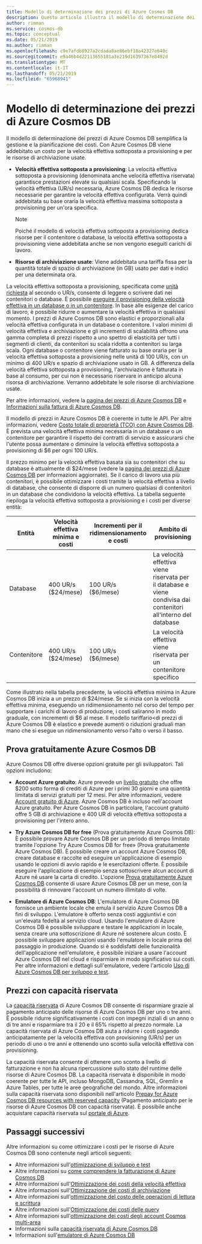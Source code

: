 ```yaml
---
title: Modello di determinazione dei prezzi di Azure Cosmos DB
description: Questo articolo illustra il modello di determinazione dei prezzi di Azure Cosmos DB e come questo semplifica la gestione e la pianificazione dei costi.
author: rimman
ms.service: cosmos-db
ms.topic: conceptual
ms.date: 05/21/2019
ms.author: rimman
ms.openlocfilehash: c9e7afdb8927a2cdada8ae86ebf18a42327e640c
ms.sourcegitcommit: e9a46b4d22113655181a3e219d16397367e8492d
ms.translationtype: MT
ms.contentlocale: it-IT
ms.lasthandoff: 05/21/2019
ms.locfileid: "65968941"
---
```

# <a name="pricing-model-in-azure-cosmos-db"></a>Modello di determinazione dei prezzi di Azure Cosmos DB 

Il modello di determinazione dei prezzi di Azure Cosmos DB semplifica la gestione e la pianificazione dei costi. Con Azure Cosmos DB viene addebitato un costo per la velocità effettiva sottoposta a provisioning e per le risorse di archiviazione usate.

* **Velocità effettiva sottoposta a provisioning**: La velocità effettiva sottoposta a provisioning (denominata anche velocità effettiva riservata) garantisce prestazioni elevate su qualsiasi scala. Specificando la velocità effettiva (UR/s) necessaria, Azure Cosmos DB dedica le risorse necessarie per garantire la velocità effettiva configurata. Verrà quindi addebitata su base oraria la velocità effettiva massima sottoposta a provisioning per un'ora specifica.

   > [!NOTE]
   > Poiché il modello di velocità effettiva sottoposta a provisioning dedica risorse per il contenitore o database, la velocità effettiva sottoposta a provisioning viene addebitata anche se non vengono eseguiti carichi di lavoro.

* **Risorse di archiviazione usate**: Viene addebitata una tariffa fissa per la quantità totale di spazio di archiviazione (in GB) usato per dati e indici per una determinata ora.

La velocità effettiva sottoposta a provisioning, specificata come [unità richiesta](request-units.md) al secondo o UR/s, consente di leggere o scrivere dati nei contenitori o database. È possibile [eseguire il provisioning della velocità effettiva in un database o in un contenitore](set-throughput.md). In base alle esigenze del carico di lavoro, è possibile ridurre o aumentare la velocità effettiva in qualsiasi momento. I prezzi di Azure Cosmos DB sono elastici e proporzionali alla velocità effettiva configurata in un database o contenitore. I valori minimi di velocità effettiva e archiviazione e gli incrementi di scalabilità offrono una gamma completa di prezzi rispetto a uno spettro di elasticità per tutti i segmenti di clienti, da contenitori su scala ridotta a contenitori su larga scala. Ogni database o contenitore viene fatturato su base oraria per la velocità effettiva sottoposta a provisioning nelle unità di 100 UR/s, con un minimo di 400 UR/s e spazio di archiviazione usato in GB. A differenza della velocità effettiva sottoposta a provisioning, l'archiviazione è fatturata in base al consumo, per cui non è necessario riservare in anticipo alcuna risorsa di archiviazione. Verranno addebitate le sole risorse di archiviazione usate.

Per altre informazioni, vedere la [pagina dei prezzi di Azure Cosmos DB](https://azure.microsoft.com/pricing/details/cosmos-db/) e [Informazioni sulla fattura di Azure Cosmos DB](understand-your-bill.md).

Il modello di prezzi in Azure Cosmos DB è coerente in tutte le API. Per altre informazioni, vedere [Costo totale di proprietà (TCO) con Azure Cosmos DB](total-cost-ownership.md). È prevista una velocità effettiva minima necessaria in un database o un contenitore per garantire il rispetto dei contratti di servizio e assicurarsi che l'utente possa aumentare o diminuire la velocità effettiva sottoposta a provisioning di $6 per ogni 100 UR/s.

Il prezzo minimo per la velocità effettiva basata sia su contenitori che su database è attualmente di $24/mese (vedere la [pagina dei prezzi di Azure Cosmos DB](https://azure.microsoft.com/pricing/details/cosmos-db/) per informazioni aggiornate). Se il carico di lavoro usa più contenitori, è possibile ottimizzare i costi tramite la velocità effettiva a livello di database, che consente di disporre di un numero qualsiasi di contenitori in un database che condividono la velocità effettiva. La tabella seguente riepiloga la velocità effettiva sottoposta a provisioning e i costi per diverse entità:

|**Entità**  | **Velocità effettiva minima e costi** |**Incrementi per il ridimensionamento e costi** |**Ambito di provisioning** |
|---------|---------|---------|-------|
|Database    | 400 UR/s ($24/mese)    | 100 UR/s ($6/mese)   |La velocità effettiva viene riservata per il database e viene condivisa dai contenitori all'interno del database |
|Contenitore     | 400 UR/s ($24/mese)    | 100 UR/s ($6/mese)  |La velocità effettiva viene riservata per un contenitore specifico |

Come illustrato nella tabella precedente, la velocità effettiva minima in Azure Cosmos DB inizia a un prezzo di $24/mese. Se si inizia con la velocità effettiva minima, eseguendo un ridimensionamento nel corso del tempo per supportare i carichi di lavoro di produzione, i costi saliranno in modo graduale, con incrementi di $6 al mese. Il modello tariffario<di prezzi di Azure Cosmos DB è elastico e prevede aumenti o riduzioni graduali man mano che si esegue un ridimensionamento verso l'alto o verso il basso.

## <a name="try-azure-cosmos-db-for-free"></a>Prova gratuitamente Azure Cosmos DB 

Azure Cosmos DB offre diverse opzioni gratuite per gli sviluppatori. Tali opzioni includono:

* **Account Azure gratuito**: Azure prevede un [livello gratuito](https://azure.microsoft.com/free/) che offre $200 sotto forma di crediti di Azure per i primi 30 giorni e una quantità limitata di servizi gratuiti per 12 mesi. Per altre informazioni, vedere [Account gratuito di Azure](../billing/billing-avoid-charges-free-account.md). Azure Cosmos DB è incluso nell'account Azure gratuito. Per Azure Cosmos DB in particolare, l'account gratuito offre 5 GB di archiviazione e 400 UR di velocità effettiva sottoposta a provisioning per l'intero anno. 

* **Try Azure Cosmos DB for free** (Prova gratuitamente Azure Cosmos DB): È possibile provare Azure Cosmos DB per un periodo di tempo limitato tramite l'opzione Try Azure Cosmos DB for free» (Prova gratuitamente Azure Cosmos DB). È possibile creare un account Azure Cosmos DB, creare database e raccolte ed eseguire un'applicazione di esempio usando le opzioni di avvio rapido e le esercitazioni offerte. È possibile eseguire l'applicazione di esempio senza sottoscrivere alcun account di Azure né usare la carta di credito. L'opzione [Prova gratuitamente Azure Cosmos DB](https://azure.microsoft.com/try/cosmosdb/) consente di usare Azure Cosmos DB per un mese, con la possibilità di rinnovare l'account un numero illimitato di volte.

* **Emulatore di Azure Cosmos DB**: L'emulatore di Azure Cosmos DB fornisce un ambiente locale che emula il servizio Azure Cosmos DB a fini di sviluppo. L'emulatore è offerto senza costi aggiuntivi e con un'elevata fedeltà al servizio cloud. Usando l'emulatore di Azure Cosmos DB è possibile sviluppare e testare le applicazioni in locale, senza creare una sottoscrizione di Azure né sostenere alcun costo. È possibile sviluppare applicazioni usando l'emulatore in locale prima del passaggio in produzione. Quando si è soddisfatti delle funzionalità dell'applicazione nell'emulatore, è possibile iniziare a usare l'account Azure Cosmos DB nel cloud e risparmiare in modo significativo sui costi. Per altre informazioni e dettagli sull'emulatore, vedere l'articolo [Uso di Azure Cosmos DB per sviluppo e test](local-emulator.md).

## <a name="pricing-with-reserved-capacity"></a>Prezzi con capacità riservata

La [capacità riservata](cosmos-db-reserved-capacity.md) di Azure Cosmos DB consente di risparmiare grazie al pagamento anticipato delle risorse di Azure Cosmos DB per uno o tre anni. È possibile ridurre significativamente i costi con impegni inziali di un anno o di tre anni e risparmiare tra il 20 e il 65% rispetto al prezzo normale. La capacità riservata di Azure Cosmos DB aiuta a ridurre i costi pagando anticipatamente per la velocità effettiva con provisioning (UR/s) per un periodo di uno o tre anni e ottenendo uno sconto sulla velocità effettiva con provisioning. 

La capacità riservata consente di ottenere uno sconto a livello di fatturazione e non ha alcuna ripercussione sullo stato del runtime delle risorse di Azure Cosmos DB. La capacità riservata è disponibile in modo coerente per tutte le API, incluso MongoDB, Cassandra, SQL, Gremlin e Azure Tables, per tutte le aree geografiche del mondo. Altre informazioni sulla capacità riservata sono disponibili nell'articolo [Prepay for Azure Cosmos DB resources with reserved capacity](cosmos-db-reserved-capacity.md) (Pagamento anticipato per le risorse di Azure Cosmos DB con capacità riservata). È possibile anche acquistare capacità riservata sul [portale di Azure](https://portal.azure.com/).

## <a name="next-steps"></a>Passaggi successivi

Altre informazioni su come ottimizzare i costi per le risorse di Azure Cosmos DB sono contenute negli articoli seguenti:

* Altre informazioni sull'[ottimizzazione di sviluppo e test](optimize-dev-test.md)
* Altre informazioni su [come comprendere la fatturazione di Azure Cosmos DB](understand-your-bill.md)
* Altre informazioni sull'[Ottimizzazione dei costi della velocità effettiva](optimize-cost-throughput.md)
* Altre informazioni sull'[Ottimizzazione dei costi di archiviazione](optimize-cost-storage.md)
* Altre informazioni sull'[ottimizzazione del costo delle operazioni di lettura e scrittura](optimize-cost-reads-writes.md)
* Altre informazioni sull'[Ottimizzazione dei costi delle query](optimize-cost-queries.md)
* Altre informazioni sull'[ottimizzazione dei costi degli account Cosmos multi-area](optimize-cost-regions.md)
* Informazioni sulla [capacità riservata di Azure Cosmos DB](cosmos-db-reserved-capacity.md)
* Informazioni sull'[emulatore di Azure Cosmos DB](local-emulator.md)

